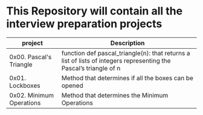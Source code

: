 # This Repository will contain all the interview preparation projects

| project | Description |
| ------- | ----------- |
| 0x00. Pascal's Triangle | function def pascal_triangle(n): that returns a list of lists of integers representing the Pascal’s triangle of n |
| 0x01. Lockboxes | Method that determines if all the boxes can be opened |
| 0x02. Minimum Operations | Method that determines the Minimum Operations |
